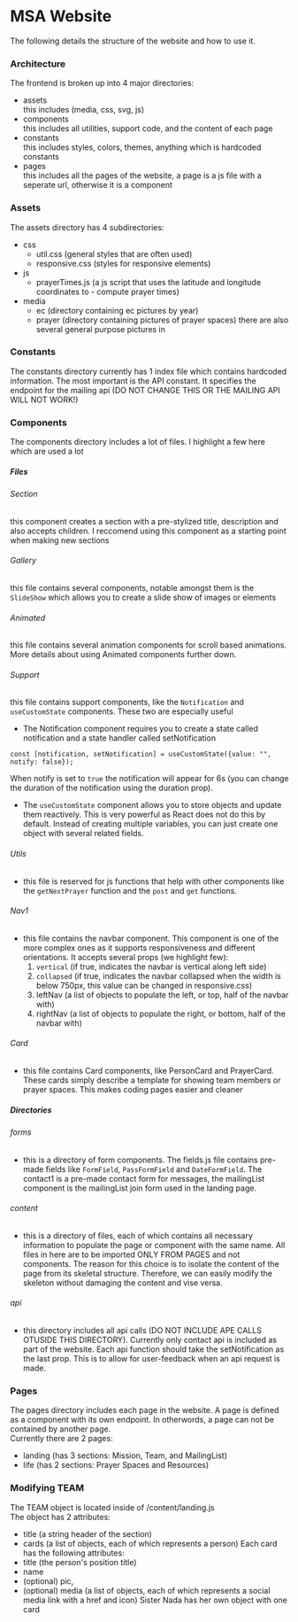 # MSA Website
The following details the structure of the website and how to use it. 

### Architecture 
The frontend is broken up into 4 major directories: <br>
- assets <br>
    this includes (media, css, svg, js) 
- components <br>
    this includes all utilities, support code, and the content of each page
- constants <br>
    this includes styles, colors, themes, anything which is hardcoded constants
- pages <br>
    this includes all the pages of the website, a page is a js file with a seperate url, otherwise it is a component

### Assets
The assets directory has 4 subdirectories:
- css 
    - util.css (general styles that are often used)
    - responsive.css (styles for responsive elements)
- js
    - prayerTimes.js (a js script that uses the latitude and longitude coordinates to - compute prayer times)
- media
    - ec (directory containing ec pictures by year)
    - prayer (directory containing pictures of prayer spaces)
    there are also several general purpose pictures in
    
### Constants
The constants directory currently has 1 index file which contains hardcoded information. The most important is the API constant. It specifies the endpoint for the mailing api (DO NOT CHANGE THIS OR THE MAILING API WILL NOT WORK!)

### Components
The components directory includes a lot of files. I highlight a few here which are used a lot

##### Files #####
###### Section
this component creates a section with a pre-stylized title, description and also accepts children. I reccomend using this component as a starting point when making new sections

###### Gallery
this file contains several components, notable amongst them is the `SlideShow` which allows you to create a slide show of images or elements

###### Animated 
this file contains several animation components for scroll based animations. More details about using Animated components further down.

###### Support 
this file contains support components, like the `Notification` and `useCustomState` components. These two are especially useful
- The Notification component requires you to create a state called notification and a state handler called setNotification 
````
const [notification, setNotification] = useCustomState({value: "", notify: false});
```` 
When notify is set to `true` the notification will appear for 6s (you can change the duration of the notification using the duration prop). 
<br>
- The `useCustomState` component allows you to store objects and update them reactively. This is very powerful as React does not do this by default. Instead of creating multiple variables, you can just create one object with several related fields.

###### Utils
- this file is reserved for js functions that help with other components like the `getNextPrayer` function and the `post` and `get` functions. 
###### Nav1
- this file contains the navbar component. This component is one of the more complex ones as it supports responsiveness and different orientations. It accepts several props (we highlight few): 
    1. `vertical` (if true, indicates the navbar is vertical along left side)
    2. `collapsed` (if true, indicates the navbar collapsed when the width is below 750px, this value can be changed in responsive.css)
    3. leftNav (a list of objects to populate the left, or top, half of the navbar with)
    4. rightNav (a list of objects to populate the right, or bottom, half of the navbar with)
###### Card
- this file contains Card components, like PersonCard and PrayerCard. These cards simply describe a template for showing team members or prayer spaces. This makes coding pages easier and cleaner

##### Directories ##### 
###### forms
- this is a directory of form components. The fields.js file contains pre-made fields like `FormField`, `PassFormField` and `DateFormField`. The contact1 is a pre-made contact form for messages, the mailingList component is the mailingList join form used in the landing page. 
###### content 
- this is a directory of files, each of which contains all necessary information to populate the page or component with the same name. All files in here are to be imported ONLY FROM PAGES and not components. The reason for this choice is to isolate the content of the page from its skeletal structure. Therefore, we can easily modify the skeleton without damaging the content and vise versa. 
###### api
- this directory includes all api calls (DO NOT INCLUDE APE CALLS OTUSIDE THIS DIRECTORY). Currently only contact api is included as part of the website. Each api function should take the setNotification as the last prop. This is to allow for user-feedback when an api request is made. 

### Pages
The pages directory includes each page in the website. A page is defined as a component with its own endpoint. In otherwords, a page can not be contained by another page. <br>
Currently there are 2 pages: 
- landing (has 3 sections: Mission, Team, and MailingList) 
- life (has 2 sections: Prayer Spaces and Resources)

### Modifying TEAM  
The TEAM object is located inside of /content/landing.js <br>
The object has 2 attributes: 
- title (a string header of the section)
- cards (a list of objects, each of which represents a person)
Each card has the following attributes:
- title (the person's position title)
- name 
- (optional) pic,
- (optional) media (a list of objects, each of which represents a social media link with a href and icon)
Sister Nada has her own object with one card